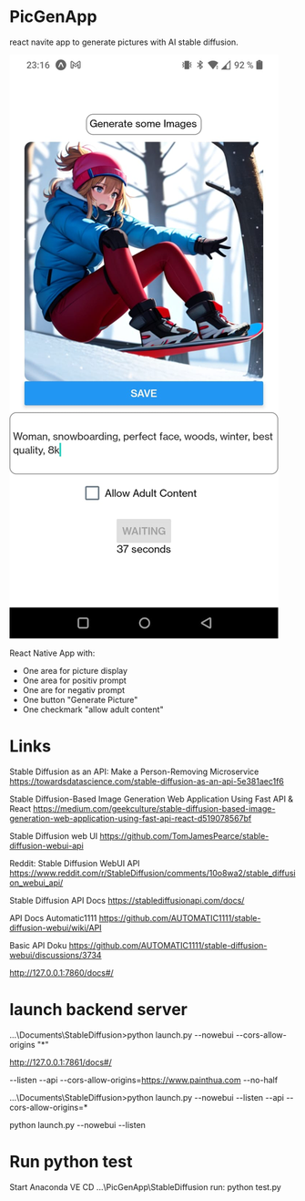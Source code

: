 # PicGenApp

react navite app to generate pictures with AI stable diffusion.

![Alt text](/assets/AppExample.jpg "App Screenshot")

React Native App with:

- One area for picture display
- One area for positiv prompt
- One are for negativ prompt
- One button "Generate Picture"
- One checkmark "allow adult content"

# Links

Stable Diffusion as an API: Make a Person-Removing Microservice
https://towardsdatascience.com/stable-diffusion-as-an-api-5e381aec1f6

Stable Diffusion-Based Image Generation Web Application Using Fast API & React
https://medium.com/geekculture/stable-diffusion-based-image-generation-web-application-using-fast-api-react-d519078567bf

Stable Diffusion web UI
https://github.com/TomJamesPearce/stable-diffusion-webui-api

Reddit: Stable Diffusion WebUI API
https://www.reddit.com/r/StableDiffusion/comments/10o8wa2/stable_diffusion_webui_api/

Stable Diffusion API Docs
https://stablediffusionapi.com/docs/

API Docs Automatic1111
https://github.com/AUTOMATIC1111/stable-diffusion-webui/wiki/API

Basic API Doku
https://github.com/AUTOMATIC1111/stable-diffusion-webui/discussions/3734

http://127.0.0.1:7860/docs#/

# launch backend server

...\Documents\StableDiffusion>python launch.py --nowebui --cors-allow-origins "\*"

http://127.0.0.1:7861/docs#/

--listen --api --cors-allow-origins=https://www.painthua.com --no-half

...\Documents\StableDiffusion>python launch.py --nowebui --listen --api --cors-allow-origins=\*

python launch.py --nowebui --listen

# Run python test

Start Anaconda VE
CD ...\PicGenApp\StableDiffusion
run: python test.py